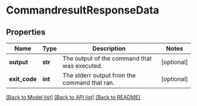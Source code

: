 # CommandresultResponseData

## Properties
Name | Type | Description | Notes
------------ | ------------- | ------------- | -------------
**output** | **str** | The output of the command that was executed. | [optional] 
**exit_code** | **int** | The stderr output from the command that ran. | [optional] 

[[Back to Model list]](../README.md#documentation-for-models) [[Back to API list]](../README.md#documentation-for-api-endpoints) [[Back to README]](../README.md)


